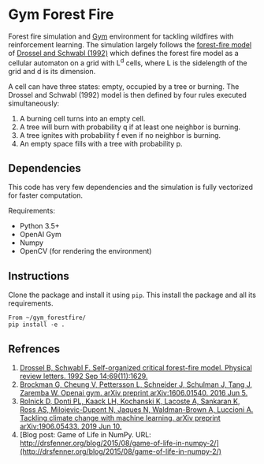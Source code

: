 # Gym Forest Fire
Forest fire simulation and [Gym](https://github.com/openai/gym) environment
for tackling wildfires with reinforcement learning. The simulation largely follows the
[forest-fire model](https://en.wikipedia.org/wiki/Forest-fire_model) of 
[Drossel and Schwabl (1992)](https://journals.aps.org/prl/abstract/10.1103/PhysRevLett.69.1629)
which defines the forest fire model as a cellular automaton on a grid with L<sup>d</sup> 
cells, where L is the sidelength of the grid and d is its dimension. 

A cell can have three states: empty, occupied by a tree or burning. The Drossel and 
Schwabl (1992) model is then defined by four rules executed simultaneously:
1. A burning cell turns into an empty cell.
1. A tree will burn with probability q if at least one neighbor is burning.
1. A tree ignites with probability f even if no neighbor is burning.
1. An empty space fills with a tree with probability p.

## Dependencies 
This code has very few dependencies and the simulation is fully vectorized for faster
computation.  

Requirements:
* Python 3.5+
* OpenAI Gym
* Numpy 
* OpenCV (for rendering the environment)

## Instructions
Clone the package and install it using `pip`. This install the package and all its 
requirements.
```
From ~/gym_forestfire/
pip install -e .
```

## Refrences 
1. [Drossel B, Schwabl F. Self-organized critical forest-fire model. Physical review letters. 1992 Sep 14;69(11):1629.](https://journals.aps.org/prl/abstract/10.1103/PhysRevLett.69.1629)
2. [Brockman G, Cheung V, Pettersson L, Schneider J, Schulman J, Tang J, Zaremba W. Openai gym. arXiv preprint arXiv:1606.01540. 2016 Jun 5.](https://arxiv.org/abs/1606.01540)
3. [Rolnick D, Donti PL, Kaack LH, Kochanski K, Lacoste A, Sankaran K, Ross AS, Milojevic-Dupont N, Jaques N, Waldman-Brown A, Luccioni A. Tackling climate change with machine learning. arXiv preprint arXiv:1906.05433. 2019 Jun 10.
](https://arxiv.org/abs/1906.05433)
4. [Blog post: Game of Life in NumPy. URL: http://drsfenner.org/blog/2015/08/game-of-life-in-numpy-2/](http://drsfenner.org/blog/2015/08/game-of-life-in-numpy-2/)
